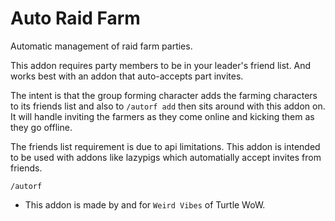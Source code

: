 Auto Raid Farm
===

Automatic management of raid farm parties.  

This addon requires party members to be in your leader's friend list. And works best with an addon that auto-accepts part invites.  


The intent is that the group forming character adds the farming characters to its friends list and also to `/autorf add` then sits around with this addon on. It will handle inviting the farmers as they come online and kicking them as they go offline.  

The friends list requirement is due to api limitations. This addon is intended to be used with addons like lazypigs which automatially accept invites from friends.  

```
/autorf
```

* This addon is made by and for `Weird Vibes` of Turtle WoW.  